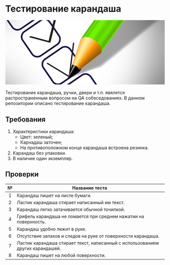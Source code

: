 # Тестирование карандаша

<img src="icon/pensil.jpg">

Тестирование карандаша, ручки, двери и т.п. явялется растространенным вопросом на QA собеседованиях. В данном репозитории описано тестирование карандаша.

## Требования

1. Характеристики карандаша:
    * Цвет: зеленый;
    * Карнадаш заточен;
    * На противоположном конце карандаша встроена резинка.
2. Карандаш без упаковки.
3. В наличие один экземпляр.

## Проверки

|№|Название теста|
|:-:|--------------|
|1|Карандаш пишет на листе бумаги.|
|2|Ластик карандаша стирает написанный им текст.|
|3|Карандаш легко затачивается обычной точилкой.|
|4|Грифель карандаша не ломается при среднем нажатии на поверхность.|
|5|Карандаш удобно лежит в руке.|
|6|Отсутствие запахов и следов на руке от поверхности карандаша.|
|7|Ластик карандаша стирает текст, написанный с использованием других карандашей.|
|8|Карандаш пишет на любой поверхности.|
